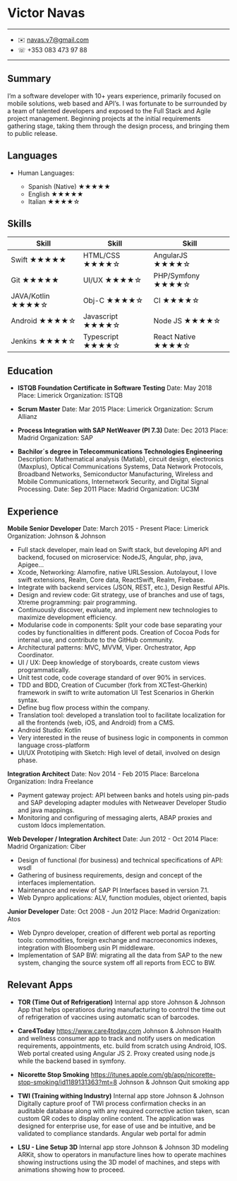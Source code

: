Victor Navas
============

----------------------------
* ✉️ navas.v7@gmail.com
* ☏ +353 083 473 97 88
----------------------------

Summary
---------
I’m a software developer with 10+ years experience, primarily focused on mobile solutions, 
web based and API’s. I was fortunate to be surrounded by a team of talented developers and 
exposed to the Full Stack and Agile project management. Beginning projects at the initial 
requirements gathering stage, taking them through the design process, and bringing them to 
public release.

Languages
---------
* Human Languages:

     * Spanish (Native) ★★★★★
     * English ★★★★★
     * Italian ★★★★☆

Skills
---------

| Skill             | Skill            | Skill              |
| ----------------- | ---------------- | ------------------ | 
| Swift ★★★★★       | HTML/CSS ★★★★☆   | AngularJS ★★★★☆    |
| Git ★★★★★         | UI/UX ★★★★☆      | PHP/Symfony ★★★★☆  |
| JAVA/Kotlin ★★★★☆ | Obj-C ★★★★☆      | CI ★★★★☆           |
| Android ★★★★☆     | Javascript ★★★★☆ | Node JS ★★★★☆      |
| Jenkins ★★★★☆     | Typescript ★★★★☆ | React Native ★★★★☆ |


Education
---------

* **ISTQB Foundation Certificate in Software Testing**
Date: May 2018
Place: Limerick
Organization: ISTQB

* **Scrum Master**
Date: Mar 2015
Place: Limerick
Organization: Scrum Allianz

* **Process Integration with SAP NetWeaver (PI 7.3)**
Date: Dec 2013
Place: Madrid
Organization: SAP

* **Bachilor´s degree in Telecommunications Technologies Engineering**
Description: Mathematical analysis (Matlab), circuit design, electronics (Maxplus), 
Optical Communications Systems, Data Network Protocols, Broadband Networks, 
Semiconductor Manufacturing, Wireless and Mobile Communications, Internetwork Security, 
and Digital Signal Processing.
Date: Sep 2011
Place: Madrid
Organization: UC3M


Experience
----------

**Mobile Senior Developer**
Date: March 2015 - Present
Place: Limerick
Organization: Johnson & Johnson

* Full stack developer, main lead on Swift stack, but developing API and backend, focused on microservice: NodeJS, Angular, php, java, Apigee...
* Xcode, Networking: Alamofire, native URLSession. Autolayout, I love swift extensions, Realm, Core data, ReactSwift, Realm, Firebase.
* Integrate with backend services (JSON, REST, etc.), Design Restful APIs.
* Design and review code: Git strategy, use of branches and use of tags, Xtreme programming: pair programming.
* Continuously discover, evaluate, and implement new technologies to maximize development efficiency.
* Modularise code in components: Split your code base separating your codes by functionalities in different pods. Creation of Cocoa Pods for internal use, and contribute to the GitHub community.
* Architectural patterns: MVC, MVVM, Viper. Orchestrator, App Coordinator.
* UI / UX: Deep knowledge of storyboards, create custom views programmatically.
* Unit test code, code coverage standard of over 90% in services.
* TDD and BDD, Creation of Cucumber (fork from XCTest-Gherkin) framework in swift to write automation UI Test Scenarios in Gherkin syntax.
* Define bug flow process within the company.
* Translation tool: developed a translation tool to facilitate localization for all the frontends (web, iOS, and Android) from a CMS.
* Android Studio: Kotlin
* Very interested in the reuse of business logic in components in common language cross-platform
* UI/UX Prototiping with Sketch: High level of detail, involved on design phase.


**Integration Architect**
Date: Nov 2014 - Feb 2015
Place: Barcelona
Organization: Indra Freelance

* Payment gateway project: API between banks and hotels using pin-pads and SAP developing adapter modules with Netweaver Developer Studio and java mappings.
* Monitoring and configuring of messaging alerts, ABAP proxies and custom Idocs implementation.


**Web Developer / Integration Architect**
Date: Jun 2012 - Oct 2014
Place: Madrid
Organization: Ciber

* Design of functional (for business) and technical specifications of API: wsdl
* Gathering of business requirements, design and concept of the interfaces implementation.
* Maintenance and review of SAP PI Interfaces based in version 7.1.
* Web Dynpro applications: ALV, function modules, object oriented, bapis

**Junior Developer**
Date: Oct 2008 - Jun 2012
Place: Madrid
Organization: Atos

* Web Dynpro developer, creation of different web portal as reporting tools: commodities, foreign exchange and macroeconomics indexes, integration with Bloomberg usin PI middleware.
* Implementation of SAP BW: migrating all the data from SAP to the new system, changing the source system off all reports from ECC to BW.



Relevant Apps
--------------------

* **TOR (Time Out of Refrigeration)**
Internal app store
Johnson & Johnson
App that helps operatioros during manufacturing to control the time out of refrigeration of vaccines using automatic scan of barcodes.


* **Care4Today**
https://www.care4today.com
Johnson & Johnson
Health and wellness consumer app to track and notify users on medication requirements, appointments, etc. build from scratch using Android, IOS. Web portal created using Angular JS 2. Proxy created using node.js while the backend based in symfony.

* **Nicorette Stop Smoking**
https://itunes.apple.com/gb/app/nicorette-stop-smoking/id1189131363?mt=8
Johnson & Johnson
Quit smoking app

* **TWI (Training withing Industry)**
Internal app store
Johnson & Johnson
Digitally capture proof of TWI process confirmation checks in an auditable database along with any required corrective action taken, scan custom QR codes to display online content. The application was designed for enterprise use, for ease of use and be intuitive, and be validated to compliance standards. Angular web portal for admin

* **LSU - Line Setup 3D**
Internal app store
Johnson & Johnson
3D modeling ARKit, show to operators in manufacture lines how to operate machines showing instructions using the 3D model of machines, and steps with animations showing how to proceed.
